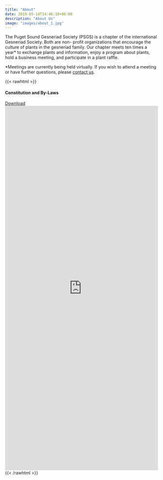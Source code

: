 ```yaml
---
title: "About"
date: 2019-05-14T14:46:10+06:00
description: "About Us"
image: "images/about_1.jpg"
---
```

The Puget Sound Gesneriad Society (PSGS) is a chapter of the international Gesneriad Society. Both are non-
profit organizations that encourage the culture of plants in the gesneriad family. Our chapter meets ten
times a year* to exchange plants and information, enjoy a program about plants, hold a business
meeting, and participate in a plant raffle.

*Meetings are currently being held virtually. If you wish to attend a meeting or have further questions,
please [contact us](/contact/).

{{< rawhtml >}}
<h4 class="mt-5 pt-5">Constitution and By-Laws</h4>
<a class="btn btn-outline-primary btn-sm" role="button" target="_blank" href="https://docs.google.com/document/d/e/2PACX-1vT0IvkzTmOZXqgCYRWD8j_ZTr6Rnh1syLIRKW9z2uCfraincO9xakzy8QqTaUAnEw/pub">Download</a></a>
<iframe 
    width="100%",
    height="1200",
    frameborder: 0,
    style="border:0;",
    src="https://docs.google.com/document/d/e/2PACX-1vT0IvkzTmOZXqgCYRWD8j_ZTr6Rnh1syLIRKW9z2uCfraincO9xakzy8QqTaUAnEw/pub?embedded=true">
    </iframe>
{{< /rawhtml >}}